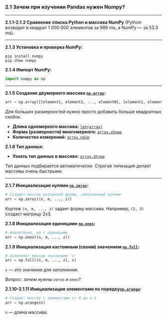 ### 2.1 Зачем при изучении Pandas нужен Numpy?

---

**2.1.1-2.1.2 Сравнение списка Python и массива NumPy**
(Python возводит в квадрат 1 000 000 элементов за 986 ms, а NumPy — за 53.3 ms).

---

**2.1.3 Установка и проверка NumPy:**
```shell
pip install numpy
pip show numpy
```

**2.1.4 Импорт NumPy:**
```python
import numpy as np
```

---

**2.1.5 Создание двумерного массива [`np.array`](https://numpy.org/doc/stable/reference/generated/numpy.array.html):**
```python
arr = np.array([[element1, element2, ..., elementN], [element1, element2, ..., elementN]])
```
Для больших размерностей нужно просто добавить больше квадратных скобок.

*   **Длина одномерного массива:** [`len(array)`](https://docs.python.org/3/library/functions.html#len)
*   **Форма (размерности) многомерного:** [`array.shape`](https://numpy.org/doc/stable/reference/generated/numpy.ndarray.shape.html)
*   **Количество измерений:** [`array.ndim`](https://numpy.org/doc/stable/reference/generated/numpy.ndim.html)

**2.1.6 Тип данных:**
*   **Узнать тип данных в массиве:** [`array.dtype`](https://numpy.org/doc/stable/reference/arrays.dtypes.html)

Тип данных подбирается автоматически. Строгая типизация делает массивы очень быстрыми.

---

**2.1.7 Инициализация нулями [`np.zeros`](https://numpy.org/doc/stable/user/basics.creation.html):**
```python
# Создает массив указанной формы, заполненный нулями
arr = np.zeros((n, m, ..., z))
```
Кортеж `(n, m, ..., z)` задает форму массива. Например, `(2, 3)` создаст матрицу 2x3.

**2.1.8 Инициализация единицами [`np.ones`](https://numpy.org/doc/stable/reference/generated/numpy.ones.html):**
```python
# Аналогично, но с единицами
arr = np.ones((n, m, ..., z))
```

**2.1.9 Инициализация кастомным (своим) значением [`np.full`](https://numpy.org/doc/stable/reference/generated/numpy.full.html):**
```python
# Заполняет массив значением 'x'
arr = np.full((n, m, ..., z), x)
```
`x` — это значение для заполнения.

*Вопрос: зачем нужны `zeros` и `ones`?*

**2.1.10-2.1.11 Инициализация элементами по порядку[`np.arange`](https://numpy.org/doc/stable/reference/generated/numpy.arange.html):**
```python
# Создает массив с элементами от 0 до n-1
arr = np.arange(n)
```
`n` — длина массива.
